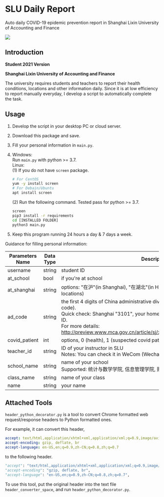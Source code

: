 # SLU Daily Report
 Auto daily COVID-19 epidemic prevention report in Shanghai Lixin University of Accounting and Finance 

![](https://img.shields.io/badge/tests-2021.1.18%20%E2%9C%94-green)

## Introduction

**Student 2021 Version**

**Shanghai Lixin University of Accounting and Finance**

The university requires students and teachers to report their health conditions, locations and other information daily. Since it is at low efficiency to report manually everyday, I develop a script to automatically complete the task.

## Usage

1. Develop the script in your desktop PC or cloud server.

2. Download this package and save.

3. Fill your personal information in `main.py`.

4. Windows: <br />
   Run `main.py` with python >= 3.7. <br />
   Linux: <br />
   (1) If you do not have `screen` package.

   ```bash
   # For CentOS
   yum -y install screen
   # For Debain/Ubuntu
   apt install screen
   ```

   (2) Run the following command. Tested pass for python >= 3.7.

   ```bash
   screen
   pip3 install -r requirements
   cd [INSTALLED FOLDER]
   python3 main.py
   ```

5. Keep this program running 24 hours a day & 7 days a week.

Guidance for filling personal information:

| Parameters Name | Data Type | Description                                                  |
| --------------- | --------- | ------------------------------------------------------------ |
| username        | string    | student ID                                                   |
| at_school       | bool      | if you're at school                                          |
| at_shanghai     | string    | options: "在沪"(in Shanghai), "在湖北"(in Hubei province), "在其它地区"(in other locations) |
| ad_code         | string    | the first 4 digits of China administrative division code (different from postal code).<br />Quick check: Shanghai "3101", your hometown as the first 4 digits of citizenship ID.<br />For more details: http://preview.www.mca.gov.cn/article/sj/xzqh/2020/2020/202101041104.html |
| covid_patient   | int       | options, 0 (health), 1 (suspected covid patient), 2 (covid patient). |
| teacher_id      | string    | ID of your instructor in SLU<br />Notes: You can check it in WeCom (Wechat Work / WXWork) contact. |
| school_name     | string    | name of your school<br />Supported: 统计与数学学院, 信息管理学院, 财税与公共管理学院 |
| class_name      | string    | name of your class                                           |
| name            | string    | your name                                                    |

## Attached Tools

`header_python_decorator.py` is a tool to convert Chrome formatted web request/response headers to Python formatted ones.

For example, it can convert this header,

```yaml
accept: text/html,application/xhtml+xml,application/xml;q=0.9,image/avif,image/webp,image/apng,*/*;q=0.8,application/signed-exchange;v=b3;q=0.9
accept-encoding: gzip, deflate, br
accept-language: en-US,en;q=0.9,zh-CN;q=0.8,zh;q=0.7
```

to the following header.

```python
"accept": "text/html,application/xhtml+xml,application/xml;q=0.9,image/avif,image/webp,image/apng,*/*;q=0.8,application/signed-exchange;v=b3;q=0.9",
"accept-encoding": "gzip, deflate, br",
"accept-language": "en-US,en;q=0.9,zh-CN;q=0.8,zh;q=0.7",
```

To use this tool, put the original header into the text file `header_converter_space`, and run `header_python_decorator.py`.
